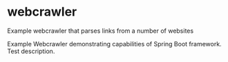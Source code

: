 # webcrawler
Example webcrawler that parses links from a number of websites

Example Webcrawler demonstrating capabilities of Spring Boot framework.
Test description.
